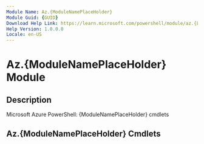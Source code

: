 ```yaml
---
Module Name: Az.{ModuleNamePlaceHolder}
Module Guid: {GUID}
Download Help Link: https://learn.microsoft.com/powershell/module/az.{LowCaseModuleNamePlaceHolder}
Help Version: 1.0.0.0
Locale: en-US
---
```


# Az.{ModuleNamePlaceHolder} Module
## Description
Microsoft Azure PowerShell: {ModuleNamePlaceHolder} cmdlets

## Az.{ModuleNamePlaceHolder} Cmdlets